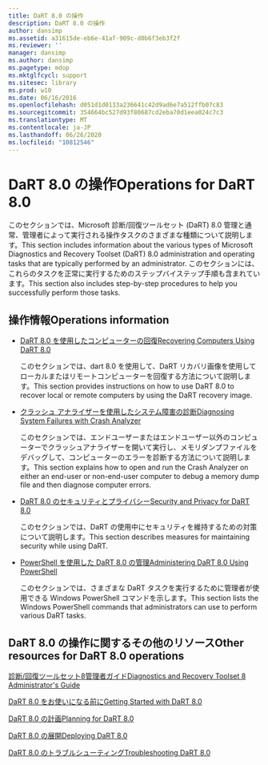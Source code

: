 ```yaml
---
title: DaRT 8.0 の操作
description: DaRT 8.0 の操作
author: dansimp
ms.assetid: a31615de-eb6e-41af-909c-d0b6f3eb3f2f
ms.reviewer: ''
manager: dansimp
ms.author: dansimp
ms.pagetype: mdop
ms.mktglfcycl: support
ms.sitesec: library
ms.prod: w10
ms.date: 06/16/2016
ms.openlocfilehash: d051d1d0133a236641c42d9ad6e7a512ffb07c83
ms.sourcegitcommit: 354664bc527d93f80687cd2eba70d1eea024c7c3
ms.translationtype: MT
ms.contentlocale: ja-JP
ms.lasthandoff: 06/26/2020
ms.locfileid: "10812546"
---
```

# <span data-ttu-id="06ec6-103">DaRT 8.0 の操作</span><span class="sxs-lookup"><span data-stu-id="06ec6-103">Operations for DaRT 8.0</span></span>


<span data-ttu-id="06ec6-104">このセクションでは、Microsoft 診断/回復ツールセット (DaRT) 8.0 管理と通常、管理者によって実行される操作タスクのさまざまな種類について説明します。</span><span class="sxs-lookup"><span data-stu-id="06ec6-104">This section includes information about the various types of Microsoft Diagnostics and Recovery Toolset (DaRT) 8.0 administration and operating tasks that are typically performed by an administrator.</span></span> <span data-ttu-id="06ec6-105">このセクションには、これらのタスクを正常に実行するためのステップバイステップ手順も含まれています。</span><span class="sxs-lookup"><span data-stu-id="06ec6-105">This section also includes step-by-step procedures to help you successfully perform those tasks.</span></span>

## <span data-ttu-id="06ec6-106">操作情報</span><span class="sxs-lookup"><span data-stu-id="06ec6-106">Operations information</span></span>


-   [<span data-ttu-id="06ec6-107">DaRT 8.0 を使用したコンピューターの回復</span><span class="sxs-lookup"><span data-stu-id="06ec6-107">Recovering Computers Using DaRT 8.0</span></span>](recovering-computers-using-dart-80-dart-8.md)

    <span data-ttu-id="06ec6-108">このセクションでは、dart 8.0 を使用して、DaRT リカバリ画像を使用してローカルまたはリモートコンピューターを回復する方法について説明します。</span><span class="sxs-lookup"><span data-stu-id="06ec6-108">This section provides instructions on how to use DaRT 8.0 to recover local or remote computers by using the DaRT recovery image.</span></span>

-   [<span data-ttu-id="06ec6-109">クラッシュ アナライザーを使用したシステム障害の診断</span><span class="sxs-lookup"><span data-stu-id="06ec6-109">Diagnosing System Failures with Crash Analyzer</span></span>](diagnosing-system-failures-with-crash-analyzer--dart-8.md)

    <span data-ttu-id="06ec6-110">このセクションでは、エンドユーザーまたはエンドユーザー以外のコンピューターでクラッシュアナライザーを開いて実行し、メモリダンプファイルをデバッグして、コンピューターのエラーを診断する方法について説明します。</span><span class="sxs-lookup"><span data-stu-id="06ec6-110">This section explains how to open and run the Crash Analyzer on either an end-user or non-end-user computer to debug a memory dump file and then diagnose computer errors.</span></span>

-   [<span data-ttu-id="06ec6-111">DaRT 8.0 のセキュリティとプライバシー</span><span class="sxs-lookup"><span data-stu-id="06ec6-111">Security and Privacy for DaRT 8.0</span></span>](security-and-privacy-for-dart-80-dart-8.md)

    <span data-ttu-id="06ec6-112">このセクションでは、DaRT の使用中にセキュリティを維持するための対策について説明します。</span><span class="sxs-lookup"><span data-stu-id="06ec6-112">This section describes measures for maintaining security while using DaRT.</span></span>

-   [<span data-ttu-id="06ec6-113">PowerShell を使用した DaRT 8.0 の管理</span><span class="sxs-lookup"><span data-stu-id="06ec6-113">Administering DaRT 8.0 Using PowerShell</span></span>](administering-dart-80-using-powershell-dart-8.md)

    <span data-ttu-id="06ec6-114">このセクションでは、さまざまな DaRT タスクを実行するために管理者が使用できる Windows PowerShell コマンドを示します。</span><span class="sxs-lookup"><span data-stu-id="06ec6-114">This section lists the Windows PowerShell commands that administrators can use to perform various DaRT tasks.</span></span>

## <span data-ttu-id="06ec6-115">DaRT 8.0 の操作に関するその他のリソース</span><span class="sxs-lookup"><span data-stu-id="06ec6-115">Other resources for DaRT 8.0 operations</span></span>


[<span data-ttu-id="06ec6-116">診断/回復ツールセット8管理者ガイド</span><span class="sxs-lookup"><span data-stu-id="06ec6-116">Diagnostics and Recovery Toolset 8 Administrator's Guide</span></span>](index.md)

[<span data-ttu-id="06ec6-117">DaRT 8.0 をお使いになる前に</span><span class="sxs-lookup"><span data-stu-id="06ec6-117">Getting Started with DaRT 8.0</span></span>](getting-started-with-dart-80-dart-8.md)

[<span data-ttu-id="06ec6-118">DaRT 8.0 の計画</span><span class="sxs-lookup"><span data-stu-id="06ec6-118">Planning for DaRT 8.0</span></span>](planning-for-dart-80-dart-8.md)

[<span data-ttu-id="06ec6-119">DaRT 8.0 の展開</span><span class="sxs-lookup"><span data-stu-id="06ec6-119">Deploying DaRT 8.0</span></span>](deploying-dart-80-dart-8.md)

[<span data-ttu-id="06ec6-120">DaRT 8.0 のトラブルシューティング</span><span class="sxs-lookup"><span data-stu-id="06ec6-120">Troubleshooting DaRT 8.0</span></span>](troubleshooting-dart-80-dart-8.md)

 

 





